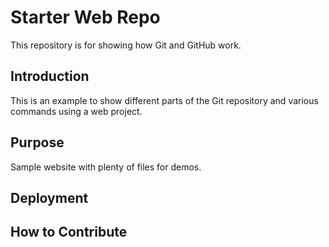 # Starter Web Repo

This repository is for showing how Git and GitHub work.

## Introduction

This is an example to show different parts of the Git repository and various commands using a web project.

## Purpose

Sample website with plenty of files for demos.

## Deployment

## How to Contribute
